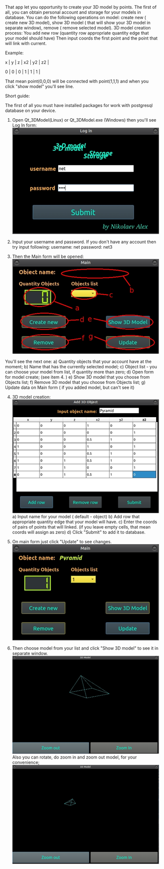 That app let you opportunity to create your 3D model by points. The first of all, you can obtain personal account and storage for your models in database. You can do the following operations on model: create new ( create new 3D model), show 3D model ( that will show your 3D model in separate window), remove ( remove selected model). 
3D model creation process:
You add new row (quantity row appropriate quantity edge that your model should have)
Then input coords the first point and the point that will link with current.

Example:

x	|	y	|	z	|	x2	|	y2	|	z2	|

0	|	0	|	0	|	1 	|	1	  |	1	  |

That mean point(0,0,0) will be connected with point(1,1,1) and when you click "show model" you'll see line.


Short guide:

The first of all you must have installed packages for work with postgresql database on your device.
1. Open Qt_3DModel(Linux) or Qt_3DModel.exe (Windows) then you'll see Log In form:
![Log_In_Form](https://github.com/TonyEastwood/Qt_3dMode_Storage/blob/master/img/1.jpg)
2. Input your username and password. If you don't have any account then try input following:
username: net
password: net3

3. Then the Main form will be opened:
![Main_Form](https://github.com/TonyEastwood/Qt_3dMode_Storage/blob/master/img/2.jpg)

You'll see the next one:
a) Quantity objects that your account have at the moment;
b) Name that has the currently selected model;
c) Object list - you can choose your model from list, if quantity more than zero;
d) Open form for model create;	(see item 4. )
e) Show 3D model that you choose from Objects list;
f) Remove 3D model that you choose from Objects list;
g) Update data on Main form ( if you added model, but can't see it)

4. 3D model creation:
![Form_Create](https://github.com/TonyEastwood/Qt_3dMode_Storage/blob/master/img/3.jpg)
a) Input name for your model ( default - object)
b) Add row that appropriate quantity edge that your model will have.
c) Enter the coords of pairs of points that will linked.
(if you leave empty cells, that mean coords will assign as zero)
d) Click "Submit" to add it to database.

5. On main form just click "Update" to see changes.
![Form_Update](https://github.com/TonyEastwood/Qt_3dMode_Storage/blob/master/img/4.jpg)
6. Then choose model from your list and click "Show 3D model" to see it in separate window.
![Show_Model](https://github.com/TonyEastwood/Qt_3dMode_Storage/blob/master/img/5.jpg)
Also you can rotate, do zoom in and zoom out model, for your convenience;
![Zoom_Out](https://github.com/TonyEastwood/Qt_3dMode_Storage/blob/master/img/6.jpg)





